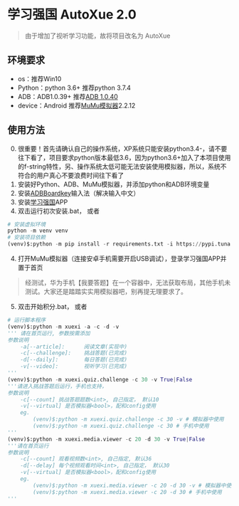 # 学习强国 AutoXue 2.0

> 由于增加了视听学习功能，故将项目改名为 AutoXue

## 环境要求
* os：推荐Win10
* Python：python 3.6+ 推荐python 3.7.4
* ADB：ADB1.0.39+ 推荐[ADB 1.0.40](./xuexi/src/assets/ADB_1_0_40.7z)
* device：Android 推荐[MuMu模拟器](http://mumu.163.com/)2.2.12

## 使用方法
0. 很重要！首先请确认自己的操作系统，XP系统只能安装python3.4-，请不要往下看了，项目要求python版本最低3.6，因为python3.6+加入了本项目使用的f-string特性，另、操作系统太低可能无法安装使用模拟器，所以，系统不符合的用户真心不要浪费时间往下看了
1. 安装好Python、ADB、MuMu模拟器，并添加python和ADB环境变量
2. 安装[ADBBoardkey](./xuexi/src/assets/ADBKeyboard.apk)输入法（解决输入中文）
3. 安装[学习强国](https://www.xuexi.cn/)APP
4. 双击运行初次安装.bat， 或者
```python
# 安装虚拟环境
python -m venv venv
# 安装项目依赖
(venv)$:python -m pip install -r requirements.txt -i https://pypi.tuna.tsinghua.edu.cn/simple
```
4. 打开MuMu模拟器（连接安卓手机需要开启USB调试），登录学习强国APP并置于首页
> 经测试，华为手机【我要答题】在一个容器中，无法获取布局，其他手机未测试。大家还是踏踏实实用模拟器吧，别再提无理要求了。
5. 双击开始积分.bat， 或者
```python
# 运行脚本程序
(venv)$:python -m xuexi -a -c -d -v
''' 请在首页运行, 参数按需添加
参数说明
    -a[--article]:      阅读文章(实现中)
    -c[--challenge]:    挑战答题(已完成)
    -d[--daily]:        每日答题(已完成)
    -v[--video]:        视听学习(已完成)
'''
(venv)$:python -m xuexi.quiz.challenge -c 30 -v True|False
'''请进入挑战答题后运行，手机也支持，
参数说明
    -c[--count] 挑战答题题数<int>, 自己指定， 默认10
    -v[--virtual] 是否模拟器<bool>，配和config使用
    eg.
        (venv)$:python -m xuexi.quiz.challenge -c 30 -v # 模拟器中使用
        (venv)$:python -m xuexi.quiz.challenge -c 30 # 手机中使用
'''
(venv)$:python -m xuexi.media.viewer -c 20 -d 30 -v True|False
'''请在首页运行
参数说明
    -c[--count] 观看视频数<int>, 自己指定, 默认36
    -d[--delay] 每个视频观看时间<int>, 自己指定， 默认30
    -v[--virtual] 是否模拟器<bool>，配和config使用
    eg.
        (venv)$:python -m xuexi.media.viewer -c 20 -d 30 -v # 模拟器中使用
        (venv)$:python -m xuexi.media.viewer -c 20 -d 30 # 手机中使用 
'''
```
